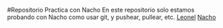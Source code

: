 #Repositorio Practica con Nacho
En este repositorio solo estamos probando con Nacho como usar git, y pushear, pullear, etc. 
[Leonel](https://github.com/Leonel-18 "Leonel")
[Nacho](http://github.com/Nacho200031 "Nacho")
